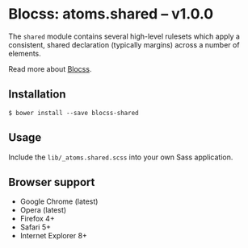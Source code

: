 # Blocss: atoms.shared – v1.0.0

The `shared` module contains several high-level rulesets which apply a
consistent, shared declaration (typically margins) across a number of
elements.

Read more about [Blocss](https://blocss.github.io/blocss).


## Installation

    $ bower install --save blocss-shared

## Usage

Include the `lib/_atoms.shared.scss` into your own Sass application.

## Browser support

* Google Chrome (latest)
* Opera (latest)
* Firefox 4+
* Safari 5+
* Internet Explorer 8+
